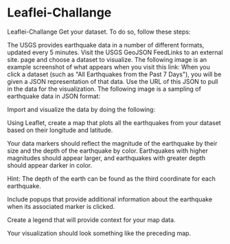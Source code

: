 # Leaflei-Challange
Leaflei-Challange
Get your dataset. To do so, follow these steps:

The USGS provides earthquake data in a number of different formats, updated every 5 minutes. Visit the USGS GeoJSON FeedLinks to an external site. page and choose a dataset to visualize. The following image is an example screenshot of what appears when you visit this link:
When you click a dataset (such as "All Earthquakes from the Past 7 Days"), you will be given a JSON representation of that data. Use the URL of this JSON to pull in the data for the visualization. The following image is a sampling of earthquake data in JSON format:


Import and visualize the data by doing the following:

Using Leaflet, create a map that plots all the earthquakes from your dataset based on their longitude and latitude.

Your data markers should reflect the magnitude of the earthquake by their size and the depth of the earthquake by color. Earthquakes with higher magnitudes should appear larger, and earthquakes with greater depth should appear darker in color.

Hint: The depth of the earth can be found as the third coordinate for each earthquake.

Include popups that provide additional information about the earthquake when its associated marker is clicked.

Create a legend that will provide context for your map data.

Your visualization should look something like the preceding map.
